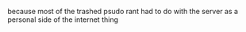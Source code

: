 because most of the trashed psudo rant had to do with the server as a personal side of the internet thing
